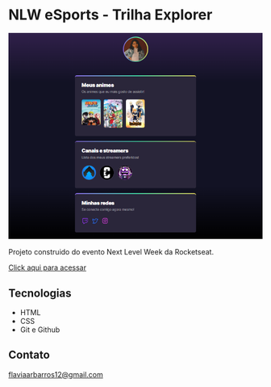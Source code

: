 # NLW eSports - Trilha Explorer

![preview](./.github/preview.png)

Projeto construido do evento Next Level Week da Rocketseat.

[Click aqui para acessar](http://Flavia-Ribeir0.github.io/Portfolio.project)

## Tecnologias 

- HTML
- CSS
- Git e Github

## Contato

flaviaarbarros12@gmail.com
